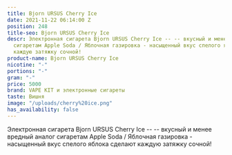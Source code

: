 ```yaml
---
title: Bjorn URSUS Cherry Ice
date: 2021-11-22 06:14:00 Z
position: 248
title-seo: Bjorn URSUS Cherry Ice
descr: Электронная сигарета Bjorn URSUS Cherry Ice -- -- вкусный и менее вредный аналог
  сигаретам Apple Soda / Яблочная газировка - насыщенный вкус спелого яблока сделают
  каждую затяжку сочной!
product-name: Bjorn URSUS Cherry Ice
nicotine: "-"
portions: "-"
gram: "-"
price: 5000
brand: VAPE KIT и электронные сигареты
taste: Вишня
image: "/uploads/cherry%20ice.png"
has_availability: false
---
```


Электронная сигарета Bjorn URSUS Cherry Ice -- -- вкусный и менее вредный аналог сигаретам Apple Soda / Яблочная газировка - насыщенный вкус спелого яблока сделают каждую затяжку сочной!